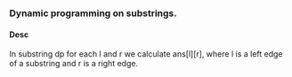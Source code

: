 ### Dynamic programming on substrings.
#### Desc
In substring dp for each l and r we calculate ans[l][r], 
where l is a left edge of a substring and r is a right edge.